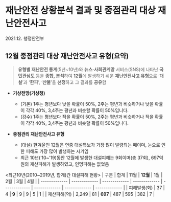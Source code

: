 # 재난안전 상황분석 결과 및 중점관리 대상 재난안전사고
2021.12. 행정안전부

## 12월 중점관리 대상 재난안전사고 유형(요약)
>**유형별 재난안전 통계**(5년~10년)와 **뉴스·사회관계망** 서비스(SNS)에 나타난 **국민관심도** 등을 **종합, 분석**하여 **12월**에 발생하기 쉬운 **재난안전사고 유형**으로 ‘**대설**’과 ‘**한파**’, ‘**산불**’을 **선정**하고 그 결과를 **공유**함

+ **기상전망(기상청)**
  + (기온) 1주는 평년보다 낮을 확률이 50%, 2주는 평년과 비슷하거나 낮을 확률이 각각 40%, 3,4주는 평년과 비슷할 확률이 50%입니다.
  + (강수) 1주는 평년보다 적을 확률이 50%, 2주는 평년과 비슷하거나 적을 확률이 각각 40%, 3,4주는 평년과 비슷할 확률이 50%입니다.
 
+ **중점관리 재난안전사고 유형**
  + (대설) 한겨울인 12월은 연중 대설특보가 가장 많이 발령되는 때이며, 눈으로 인한 피해도 가장 많이 발생하는 시기임
  + 최근 10년(‘10~’19)동안 12월에 발생한 대설피해는 9회이며(총 37회), 697억 원의 재산피해가 발생하였고, 인명피해는 없었음
  
<최근10년(2010~2019년, 합계)간 대설피해 현황>
| 구분 | 합계 | 11월 | **12월** | 1월 | 2월 | 3월 | 4월 |
| ------------- | ------------- | ------------- | ------------- | ------------- | ------------- | ------------- | ------------- |
| 피해발생(회) | 37 | 4 | **9** | 9 | 9 | 5 | 1 |
| 재산피해(억) | 2,249 | 81 | **697** | 487 | 595 | 382 | 7 |

 
